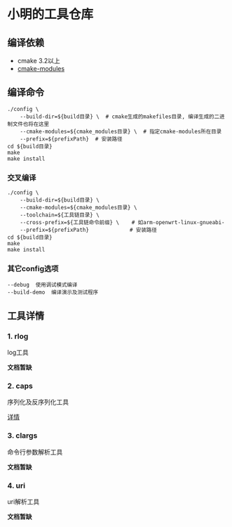 # 小明的工具仓库

## 编译依赖

* cmake 3.2以上
* [cmake-modules](https://github.com/Rokid/aife-cmake-modules.git)

## 编译命令

```
./config \
    --build-dir=${build目录} \  # cmake生成的makefiles目录, 编译生成的二进制文件也将在这里
    --cmake-modules=${cmake_modules目录} \  # 指定cmake-modules所在目录
    --prefix=${prefixPath}  # 安装路径
cd ${build目录}
make
make install
```

### 交叉编译

```
./config \
    --build-dir=${build目录} \
    --cmake-modules=${cmake_modules目录} \
    --toolchain=${工具链目录} \
    --cross-prefix=${工具链命令前缀} \    # 如arm-openwrt-linux-gnueabi-
    --prefix=${prefixPath}             # 安装路径
cd ${build目录}
make
make install
```
### 其它config选项

```
--debug  使用调试模式编译
--build-demo  编译演示及测试程序
```

## 工具详情

### 1. rlog

log工具

**文档暂缺**

### 2. caps

序列化及反序列化工具

[详情](./caps.md)

### 3. clargs

命令行参数解析工具

**文档暂缺**

### 4. uri

uri解析工具

**文档暂缺**

